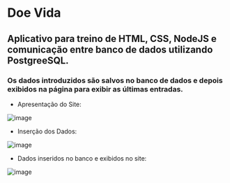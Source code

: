 # Doe Vida

## Aplicativo para treino de HTML, CSS, NodeJS e comunicação entre banco de dados utilizando PostgreeSQL.

### Os dados introduzidos são salvos no banco de dados e depois exibidos na página para exibir as últimas entradas.

- Apresentação do Site:

![image](https://user-images.githubusercontent.com/55239443/88484456-dff01380-cf44-11ea-8771-0afa8b259219.png)

- Inserção dos Dados:

![image](https://user-images.githubusercontent.com/55239443/88484471-f8602e00-cf44-11ea-9a0e-51baac122082.png)

- Dados inseridos no banco e exibidos no site:

![image](https://user-images.githubusercontent.com/55239443/88484480-044bf000-cf45-11ea-820a-6b9545046a96.png)
